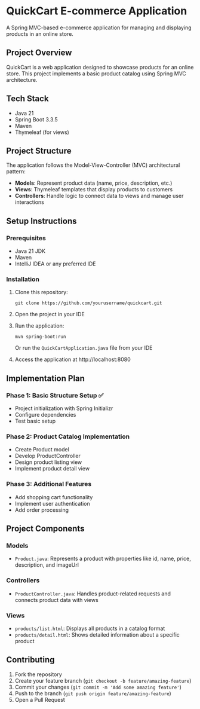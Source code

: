 # QuickCart E-commerce Application

A Spring MVC-based e-commerce application for managing and displaying products in an online store.

## Project Overview

QuickCart is a web application designed to showcase products for an online store. This project implements a basic product catalog using Spring MVC architecture.

## Tech Stack

- Java 21
- Spring Boot 3.3.5
- Maven
- Thymeleaf (for views)

## Project Structure

The application follows the Model-View-Controller (MVC) architectural pattern:

- **Models**: Represent product data (name, price, description, etc.)
- **Views**: Thymeleaf templates that display products to customers
- **Controllers**: Handle logic to connect data to views and manage user interactions

## Setup Instructions

### Prerequisites

- Java 21 JDK
- Maven
- IntelliJ IDEA or any preferred IDE

### Installation

1. Clone this repository:
   ```
   git clone https://github.com/yourusername/quickcart.git
   ```

2. Open the project in your IDE

3. Run the application:
   ```
   mvn spring-boot:run
   ```
   
   Or run the `QuickCartApplication.java` file from your IDE

4. Access the application at http://localhost:8080

## Implementation Plan

### Phase 1: Basic Structure Setup ✅
- Project initialization with Spring Initializr
- Configure dependencies
- Test basic setup

### Phase 2: Product Catalog Implementation
- Create Product model
- Develop ProductController
- Design product listing view
- Implement product detail view

### Phase 3: Additional Features
- Add shopping cart functionality
- Implement user authentication
- Add order processing

## Project Components

### Models
- `Product.java`: Represents a product with properties like id, name, price, description, and imageUrl

### Controllers
- `ProductController.java`: Handles product-related requests and connects product data with views

### Views
- `products/list.html`: Displays all products in a catalog format
- `products/detail.html`: Shows detailed information about a specific product

## Contributing

1. Fork the repository
2. Create your feature branch (`git checkout -b feature/amazing-feature`)
3. Commit your changes (`git commit -m 'Add some amazing feature'`)
4. Push to the branch (`git push origin feature/amazing-feature`)
5. Open a Pull Request